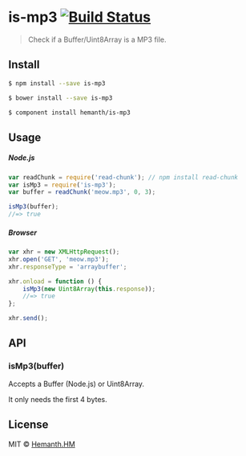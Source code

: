 # is-mp3 [![Build Status](https://travis-ci.org/hemanth/is-ogg.svg?branch=master)](https://travis-ci.org/hemanth/is-gif)

> Check if a Buffer/Uint8Array is a MP3 file.

## Install

```sh
$ npm install --save is-mp3
```

```sh
$ bower install --save is-mp3
```

```sh
$ component install hemanth/is-mp3
```


## Usage

##### Node.js

```js
var readChunk = require('read-chunk'); // npm install read-chunk
var isMp3 = require('is-mp3');
var buffer = readChunk('meow.mp3', 0, 3);

isMp3(buffer);
//=> true
```

##### Browser

```js
var xhr = new XMLHttpRequest();
xhr.open('GET', 'meow.mp3');
xhr.responseType = 'arraybuffer';

xhr.onload = function () {
	isMp3(new Uint8Array(this.response));
	//=> true
};

xhr.send();
```


## API

### isMp3(buffer)

Accepts a Buffer (Node.js) or Uint8Array.

It only needs the first 4 bytes.


## License

MIT © [Hemanth.HM](http://h3manth.com)
